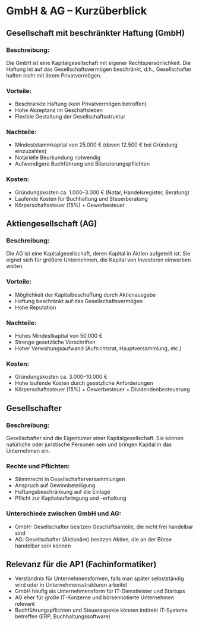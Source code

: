 # GmbH & AG – Kurzüberblick

## Gesellschaft mit beschränkter Haftung (GmbH)
### Beschreibung:
Die GmbH ist eine Kapitalgesellschaft mit eigener Rechtspersönlichkeit. Die Haftung ist auf das Gesellschaftsvermögen beschränkt, d.h., Gesellschafter haften nicht mit ihrem Privatvermögen.

### Vorteile:
- Beschränkte Haftung (kein Privatvermögen betroffen)
- Hohe Akzeptanz im Geschäftsleben
- Flexible Gestaltung der Gesellschaftsstruktur

### Nachteile:
- Mindeststammkapital von 25.000 € (davon 12.500 € bei Gründung einzuzahlen)
- Notarielle Beurkundung notwendig
- Aufwendigere Buchführung und Bilanzierungspflichten

### Kosten:
- Gründungskosten ca. 1.000–3.000 € (Notar, Handelsregister, Beratung)
- Laufende Kosten für Buchhaltung und Steuerberatung
- Körperschaftssteuer (15%) + Gewerbesteuer

## Aktiengesellschaft (AG)
### Beschreibung:
Die AG ist eine Kapitalgesellschaft, deren Kapital in Aktien aufgeteilt ist. Sie eignet sich für größere Unternehmen, die Kapital von Investoren einwerben wollen.

### Vorteile:
- Möglichkeit der Kapitalbeschaffung durch Aktienausgabe
- Haftung beschränkt auf das Gesellschaftsvermögen
- Hohe Reputation

### Nachteile:
- Hohes Mindestkapital von 50.000 €
- Strenge gesetzliche Vorschriften
- Hoher Verwaltungsaufwand (Aufsichtsrat, Hauptversammlung, etc.)

### Kosten:
- Gründungskosten ca. 3.000–10.000 €
- Hohe laufende Kosten durch gesetzliche Anforderungen
- Körperschaftssteuer (15%) + Gewerbesteuer + Dividendenbesteuerung

## Gesellschafter
### Beschreibung:
Gesellschafter sind die Eigentümer einer Kapitalgesellschaft. Sie können natürliche oder juristische Personen sein und bringen Kapital in das Unternehmen ein.

### Rechte und Pflichten:
- Stimmrecht in Gesellschafterversammlungen
- Anspruch auf Gewinnbeteiligung
- Haftungsbeschränkung auf die Einlage
- Pflicht zur Kapitalaufbringung und -erhaltung

### Unterschiede zwischen GmbH und AG:
- GmbH: Gesellschafter besitzen Geschäftsanteile, die nicht frei handelbar sind
- AG: Gesellschafter (Aktionäre) besitzen Aktien, die an der Börse handelbar sein können

## Relevanz für die AP1 (Fachinformatiker)
- Verständnis für Unternehmensformen, falls man später selbstständig wird oder in Unternehmensstrukturen arbeitet
- GmbH häufig als Unternehmensform für IT-Dienstleister und Startups
- AG eher für große IT-Konzerne und börsennotierte Unternehmen relevant
- Buchführungspflichten und Steueraspekte können indirekt IT-Systeme betreffen (ERP, Buchhaltungssoftware)

